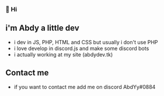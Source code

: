 ### 👋 Hi

## i'm Abdy a little dev
- i dev in JS, PHP, HTML and CSS but usually i don't use PHP
- i love develop in discord.js and make some discord bots
- i actually working at my site (abdydev.tk)

## Contact me
- if you want to contact me add me on discord AbdYy#0884
